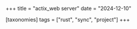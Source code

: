+++
title = "actix_web server"
date = "2024-12-10"

[taxonomies]
tags = ["rust", "sync", "project"]
+++